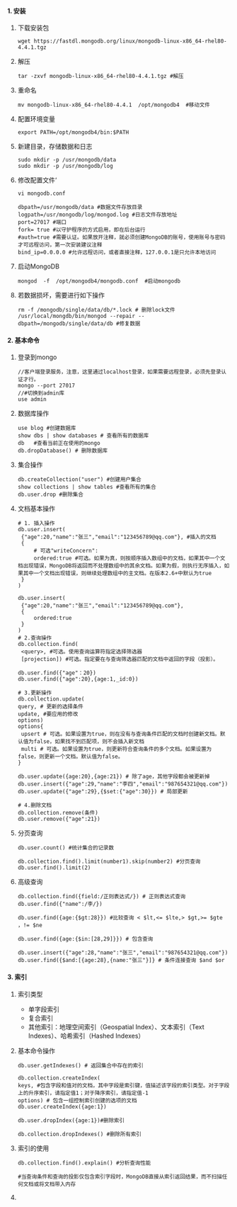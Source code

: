 #### 1. 安装

1. 下载安装包

   ```shell
   wget https://fastdl.mongodb.org/linux/mongodb-linux-x86_64-rhel80-4.4.1.tgz
   ```

2. 解压

   ```shell
   tar -zxvf mongodb-linux-x86_64-rhel80-4.4.1.tgz #解压
   ```

3. 重命名

   ```shell
   mv mongodb-linux-x86_64-rhel80-4.4.1  /opt/mongodb4  #移动文件
   ```

4. 配置环境变量

   ```shell
   export PATH=/opt/mongodb4/bin:$PATH
   ```

5. 新建目录，存储数据和日志

   ```shell
   sudo mkdir -p /usr/mongodb/data
   sudo mkdir -p /usr/mongodb/log
   ```

6. 修改配置文件‘

   ```shell
   vi mongodb.conf
   
   dbpath=/usr/mongodb/data #数据文件存放目录
   logpath=/usr/mongodb/log/mongod.log #日志文件存放地址
   port=27017 #端口
   fork= true #以守护程序的方式启用，即在后台运行
   #auth=true #需要认证。如果放开注释，就必须创建MongoDB的账号，使用账号与密码才可远程访问，第一次安装建议注释
   bind_ip=0.0.0.0 #允许远程访问，或者直接注释，127.0.0.1是只允许本地访问
   ```

7. 启动MongoDB

   ```shell
   mongod  -f  /opt/mongodb4/mongodb.conf  #启动mongodb
   ```

8. 若数据损坏，需要进行如下操作

   ```shell
   rm -f /mongodb/single/data/db/*.lock # 删除lock文件
   /usr/local/mongdb/bin/mongod --repair --dbpath=/mongodb/single/data/db #修复数据
   ```

#### 2. 基本命令

1. 登录到mongo

   ```shell
   //客户端登录服务，注意，这里通过localhost登录，如果需要远程登录，必须先登录认证才行。 
   mongo --port 27017 
   //#切换到admin库 
   use admin 
   ```

2. 数据库操作

   ```shell
   use blog #创建数据库
   show dbs | show databases # 查看所有的数据库
   db	#查看当前正在使用的mongo
   db.dropDatabase() # 删除数据库
   ```

3. 集合操作

   ```shell
   db.createCollection("user") #创建用户集合
   show collections | show tables #查看所有的集合
   db.user.drop #删除集合
   ```

4. 文档基本操作

   ```shell
   # 1. 插入操作
   db.user.insert(
   	{"age":20,"name":"张三","email":"123456789@qq.com"}, #插入的文档
   	{
   		# 可选"writeConcern":
   		ordered:true #可选。如果为真，则按顺序插入数组中的文档，如果其中一个文档出现错误，MongoDB将返回而不处理数组中的其余文档。如果为假，则执行无序插入，如果其中一个文档出现错误，则继续处理数组中的主文档。在版本2.6+中默认为true
   	}
   )
   
   db.user.insert(
   	{"age":20,"name":"张三","email":"123456789@qq.com"},
   	{
   		ordered:true 
   	}
   )
   # 2.查询操作
   db.collection.find(
   	<query>, #可选。使用查询运算符指定选择筛选器
   	[projection]) #可选。指定要在与查询筛选器匹配的文档中返回的字段（投影）。
   
   db.user.find({"age"：20})
   db.user.find({"age":20},{age:1,_id:0})
   
   # 3.更新操作
   db.collection.update(
   query, # 更新的选择条件
   update, #要应用的修改
   options)
   options{
   	upsert # 可选。如果设置为true，则在没有与查询条件匹配的文档时创建新文档。默认值为false，如果找不到匹配项，则不会插入新文档
   	multi # 可选。如果设置为true，则更新符合查询条件的多个文档。如果设置为false，则更新一个文档。默认值为false。
   }
   
   db.user.update({age:20},{age:21}) # 除了age，其他字段都会被更新掉
   db.user.insert({"age":29,"name":"李四","email":"987654321@qq.com"})
   db.user.update({"age":29},{$set:{"age":30}}) # 局部更新
   
   # 4.删除文档
   db.collection.remove(条件)
   db.user.remove({"age":21})
   ```

5. 分页查询

   ```shell
   db.user.count() #统计集合的记录数
   
   db.collection.find().limit(number1).skip(number2) #分页查询
   db.user.find().limit(2)
   ```

6. 高级查询

   ```shell
   db.collection.find({field:/正则表达式/}) # 正则表达式查询
   db.user.find({"name":/李/})
   
   db.user.find({age:{$gt:28}}) #比较查询 < $lt,<= $lte,> $gt,>= $gte ，!= $ne
   
   db.user.find({age:{$in:[28,29]}}) # 包含查询
   
   db.user.insert({"age":28,"name":"张三","email":"987654321@qq.com"})
   db.user.find({$and:[{age:28},{name:"张三"}]} # 条件连接查询 $and $or
   
   ```

#### 3. 索引

1. 索引类型

    * 单字段索引
    * 复合索引
    * 其他索引：地理空间索引（Geospatial Index）、文本索引（Text Indexes）、哈希索引（Hashed Indexes）

2. 基本命令操作

   ```shell
   db.user.getIndexes() # 返回集合中存在的索引
   
   db.collection.createIndex(
   keys, #包含字段和值对的文档，其中字段是索引键，值描述该字段的索引类型。对于字段上的升序索引，请指定值1；对于降序索引，请指定值-1
   options) # 包含一组控制索引创建的选项的文档
   db.user.createIndex({age:1})
   
   db.user.dropIndex({age:1})#删除索引
   
   db.collection.dropIndexes() #删除所有索引
   ```

3. 索引的使用

   ```shell
   db.collection.find().explain() #分析查询性能
   
   #当查询条件和查询的投影仅包含索引字段时，MongoDB直接从索引返回结果，而不扫描任何文档或将文档带入内存
   ```



4. 
